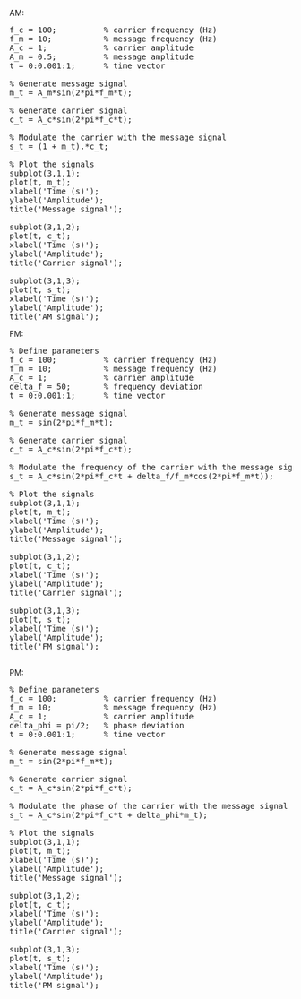 AM:
<pre>
f_c = 100;          % carrier frequency (Hz)
f_m = 10;           % message frequency (Hz)
A_c = 1;            % carrier amplitude
A_m = 0.5;          % message amplitude
t = 0:0.001:1;      % time vector

% Generate message signal
m_t = A_m*sin(2*pi*f_m*t);

% Generate carrier signal
c_t = A_c*sin(2*pi*f_c*t);

% Modulate the carrier with the message signal
s_t = (1 + m_t).*c_t;

% Plot the signals
subplot(3,1,1);
plot(t, m_t);
xlabel('Time (s)');
ylabel('Amplitude');
title('Message signal');

subplot(3,1,2);
plot(t, c_t);
xlabel('Time (s)');
ylabel('Amplitude');
title('Carrier signal');

subplot(3,1,3);
plot(t, s_t);
xlabel('Time (s)');
ylabel('Amplitude');
title('AM signal');
</pre>

FM:

<pre>
% Define parameters
f_c = 100;          % carrier frequency (Hz)
f_m = 10;           % message frequency (Hz)
A_c = 1;            % carrier amplitude
delta_f = 50;       % frequency deviation
t = 0:0.001:1;      % time vector

% Generate message signal
m_t = sin(2*pi*f_m*t);

% Generate carrier signal
c_t = A_c*sin(2*pi*f_c*t);

% Modulate the frequency of the carrier with the message signal
s_t = A_c*sin(2*pi*f_c*t + delta_f/f_m*cos(2*pi*f_m*t));

% Plot the signals
subplot(3,1,1);
plot(t, m_t);
xlabel('Time (s)');
ylabel('Amplitude');
title('Message signal');

subplot(3,1,2);
plot(t, c_t);
xlabel('Time (s)');
ylabel('Amplitude');
title('Carrier signal');

subplot(3,1,3);
plot(t, s_t);
xlabel('Time (s)');
ylabel('Amplitude');
title('FM signal');

</pre>

PM:

<pre>
% Define parameters
f_c = 100;          % carrier frequency (Hz)
f_m = 10;           % message frequency (Hz)
A_c = 1;            % carrier amplitude
delta_phi = pi/2;   % phase deviation
t = 0:0.001:1;      % time vector

% Generate message signal
m_t = sin(2*pi*f_m*t);

% Generate carrier signal
c_t = A_c*sin(2*pi*f_c*t);

% Modulate the phase of the carrier with the message signal
s_t = A_c*sin(2*pi*f_c*t + delta_phi*m_t);

% Plot the signals
subplot(3,1,1);
plot(t, m_t);
xlabel('Time (s)');
ylabel('Amplitude');
title('Message signal');

subplot(3,1,2);
plot(t, c_t);
xlabel('Time (s)');
ylabel('Amplitude');
title('Carrier signal');

subplot(3,1,3);
plot(t, s_t);
xlabel('Time (s)');
ylabel('Amplitude');
title('PM signal');

</pre>
